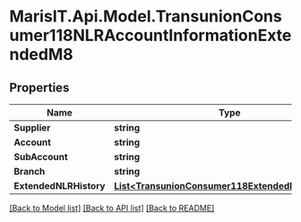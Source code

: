 
# MarisIT.Api.Model.TransunionConsumer118NLRAccountInformationExtendedM8

## Properties

Name | Type | Description | Notes
------------ | ------------- | ------------- | -------------
**Supplier** | **string** |  | [optional] 
**Account** | **string** |  | [optional] 
**SubAccount** | **string** |  | [optional] 
**Branch** | **string** |  | [optional] 
**ExtendedNLRHistory** | [**List&lt;TransunionConsumer118ExtendedNLRHistory&gt;**](TransunionConsumer118ExtendedNLRHistory.md) |  | [optional] 

[[Back to Model list]](../README.md#documentation-for-models)
[[Back to API list]](../README.md#documentation-for-api-endpoints)
[[Back to README]](../README.md)

